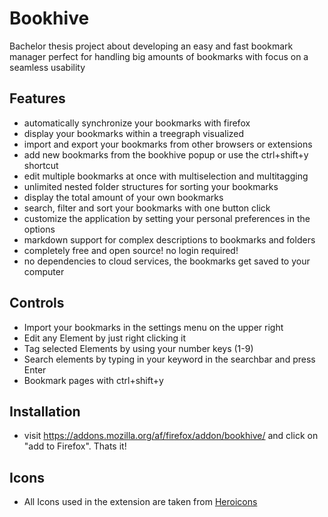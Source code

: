 # Bookhive

Bachelor thesis project about developing an easy and fast bookmark manager perfect for handling big amounts of bookmarks with focus on a seamless usability

## Features

* automatically synchronize your bookmarks with firefox
* display your bookmarks within a treegraph visualized
* import and export your bookmarks from other browsers or extensions
* add new bookmarks from the bookhive popup or use the ctrl+shift+y shortcut
* edit multiple bookmarks at once with multiselection and multitagging
* unlimited nested folder structures for sorting your bookmarks
* display the total amount of your own bookmarks
* search, filter and sort your bookmarks with one button click
* customize the application by setting your personal preferences in the options
* markdown support for complex descriptions to bookmarks and folders
* completely free and open source! no login required!
* no dependencies to cloud services, the bookmarks get saved to your computer

## Controls

* Import your bookmarks in the settings menu on the upper right
* Edit any Element by just right clicking it
* Tag selected Elements by using your number keys (1-9)
* Search elements by typing in your keyword in the searchbar and press Enter
* Bookmark pages with ctrl+shift+y

## Installation

* visit https://addons.mozilla.org/af/firefox/addon/bookhive/ and click on "add to Firefox". Thats it!

## Icons

* All Icons used in the extension are taken from [Heroicons](https://heroicons.com/)

